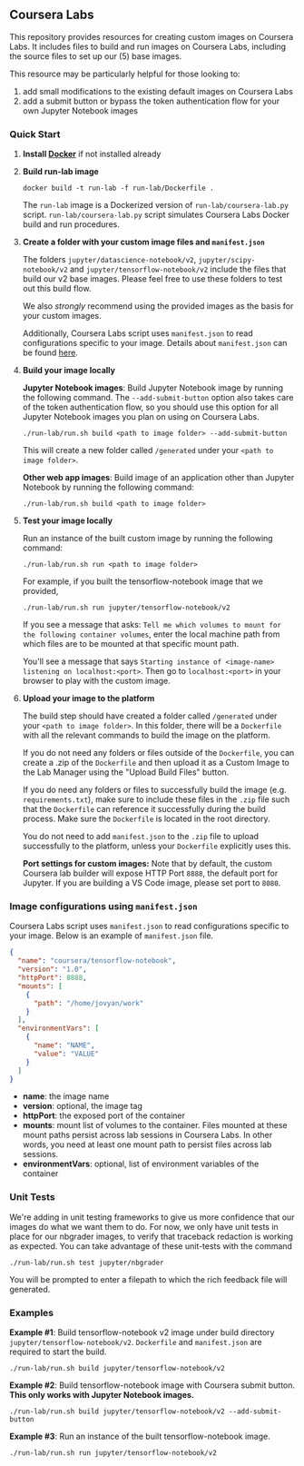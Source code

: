 ## Coursera Labs

This repository provides resources for creating custom images on Coursera Labs. It includes files to build and run images on Coursera Labs, including the source files to set up our (5) base images.

This resource may be particularly helpful for those looking to:

1) add small modifications to the existing default images on Coursera Labs
2) add a submit button or bypass the token authentication flow for your own Jupyter Notebook images

### Quick Start

1. **Install [Docker](https://docs.docker.com)** if not installed already

2. **Build run-lab image**

    ```
    docker build -t run-lab -f run-lab/Dockerfile .
    ```

    The `run-lab` image is a Dockerized version of `run-lab/coursera-lab.py` script. `run-lab/coursera-lab.py` script simulates Coursera Labs Docker build and run procedures.

3. **Create a folder with your custom image files and `manifest.json`**

    The folders `jupyter/datascience-notebook/v2`, `jupyter/scipy-notebook/v2` and `jupyter/tensorflow-notebook/v2` include the files that build our v2 base images. Please feel free to use these folders to test out this build flow.

    We also *strongly* recommend using the provided images as the basis for your custom images.

    Additionally, Coursera Labs script uses `manifest.json` to read configurations specific to your image. Details about `manifest.json` can be found [here](#image-configurations-using-manifestjson).

4. **Build your image locally**

    <b>Jupyter Notebook images</b>: Build Jupyter Notebook image by running the following command. The `--add-submit-button` option also takes care of the token authentication flow, so you should use this option for all Jupyter Notebook images you plan on using on Coursera Labs.

    ```
    ./run-lab/run.sh build <path to image folder> --add-submit-button
    ```

    This will create a new folder called `/generated` under your `<path to image folder>`.

    <b>Other web app images</b>: Build image of an application other than Jupyter Notebook by running the following command:

    ```
    ./run-lab/run.sh build <path to image folder>
    ```

5. **Test your image locally**

    Run an instance of the built custom image by running the following command:

    ```
    ./run-lab/run.sh run <path to image folder>
    ```

    For example, if you built the tensorflow-notebook image that we provided,

    ```
    ./run-lab/run.sh run jupyter/tensorflow-notebook/v2
    ```

    If you see a message that asks: `Tell me which volumes to mount for the following container volumes`, enter the local machine path from which files are to be mounted at that specific mount path.

    You'll see a message that says `Starting instance of <image-name> listening on localhost:<port>`. Then go to `localhost:<port>` in your browser to play with the custom image.

6. **Upload your image to the platform**

    The build step should have created a folder called `/generated` under your `<path to image folder>`. In this folder, there will be a `Dockerfile` with all the relevant commands to build the image on the platform.

    If you do not need any folders or files outside of the `Dockerfile`, you can create a .zip of the `Dockerfile` and then upload it as a Custom Image to the Lab Manager using the "Upload Build Files" button.

    If you do need any folders or files to successfully build the image (e.g. `requirements.txt`), make sure to include these files in the `.zip` file such that the `Dockerfile` can reference it successfully during the build process. Make sure the `Dockerfile` is located in the root directory.

    You do not need to add `manifest.json` to the `.zip` file to upload successfully to the platform, unless your `Dockerfile` explicitly uses this.

   **Port settings for custom images:** Note that by default, the custom Coursera lab builder will expose HTTP Port `8888`, the default port for Jupyter. If you are building a VS Code image, please set port to `8080`.

### Image configurations using `manifest.json`

Coursera Labs script uses `manifest.json` to read configurations specific to your image. Below is an example of `manifest.json` file.

```json
{
  "name": "coursera/tensorflow-notebook",
  "version": "1.0",
  "httpPort": 8888,
  "mounts": [
    {
      "path": "/home/jovyan/work"
    }
  ],
  "environmentVars": [
    {
      "name": "NAME",
      "value": "VALUE"
    }
  ]
}
```

* **name**: the image name
* **version**: optional, the image tag
* **httpPort**: the exposed port of the container
* **mounts**: mount list of volumes to the container. Files mounted at these mount paths persist across lab sessions in Coursera Labs. In other words, you need at least one mount path to persist files across lab sessions.
* **environmentVars**: optional, list of environment variables of the container

### Unit Tests

We're adding in unit testing frameworks to give us more confidence that our images do what we want them to do. For now, we only have unit tests in place for our nbgrader images, to verify that traceback redaction is working as expected. You can take advantage of these unit-tests with the command

```
./run-lab/run.sh test jupyter/nbgrader
```

You will be prompted to enter a filepath to which the rich feedback file will generated.

### Examples

**Example #1**: Build tensorflow-notebook v2 image under build directory `jupyter/tensorflow-notebook/v2`. `Dockerfile` and `manifest.json` are required to start the build.

```
./run-lab/run.sh build jupyter/tensorflow-notebook/v2
```

**Example #2**: Build tensorflow-notebook image with Coursera submit button. **This only works with Jupyter Notebook images.**

```
./run-lab/run.sh build jupyter/tensorflow-notebook/v2 --add-submit-button
```

**Example #3**: Run an instance of the built tensorflow-notebook image.

```
./run-lab/run.sh run jupyter/tensorflow-notebook/v2
```
